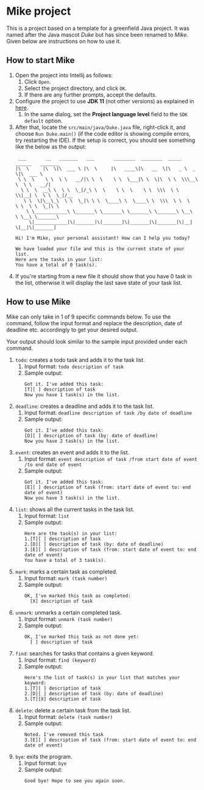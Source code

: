 # Mike project

This is a project based on a template for a greenfield Java project. It was named after the Java mascot _Duke_ but has since been renamed to _Mike_. Given below are instructions on how to use it.

## How to start Mike
1. Open the project into Intellij as follows:
   1. Click `Open`.
   2. Select the project directory, and click `OK`.
   3. If there are any further prompts, accept the defaults.
2. Configure the project to use **JDK 11** (not other versions) as explained in [here](https://www.jetbrains.com/help/idea/sdk.html#set-up-jdk).<br>
   1. In the same dialog, set the **Project language level** field to the `SDK default` option.
3. After that, locate the `src/main/java/Duke.java` file, right-click it, and choose `Run Duke.main()` (if the code editor is showing compile errors, try restarting the IDE). If the setup is correct, you should see something like the below as the output:
   ```
    ___       __   _______   ___       ________  ________  _____ ______   _______ 
   |\  \     |\  \|\  ___ \ |\  \     |\   ____\|\   __  \|\   _ \  _   \|\  ___ \
    \ \  \    \ \  \ \   __/|\ \  \    \ \  \___|\ \  \|\  \ \  \\\__\ \  \ \   __/|
     \ \  \  __\ \  \ \  \_|/_\ \  \    \ \  \    \ \  \\\  \ \  \\|__| \  \ \  \_|/__
      \ \  \|\__\_\  \ \  \_|\ \ \  \____\ \  \____\ \  \\\  \ \  \    \ \  \ \  \_|\ \
       \ \____________\ \_______\ \_______\ \_______\ \_______\ \__\    \ \__\ \_______\
        \|____________|\|_______|\|_______|\|_______|\|_______|\|__|     \|__|\|_______|
   
   Hi! I'm Mike, your personal assistant! How can I help you today?
   
   We have loaded your file and this is the current state of your list.
   Here are the tasks in your list:
   You have a total of 0 task(s).
   ```
4. If you're starting from a new file it should show that you have 0 task in the list, otherwise it will display the last save state of your task list.

## How to use Mike
Mike can only take in 1 of 9 specific commands below. To use the command, follow the input format and replace the description, date of deadline etc. accordingly to get your desired output. 

Your output should look similar to the sample input provided under each command.
1. `todo`: creates a todo task and adds it to the task list.
   1. Input format: `todo description of task`
   2. Sample output: 
      ```
      Got it. I've added this task:
      [T][ ] description of task
      Now you have 1 task(s) in the list.
      ```
2. `deadline`: creates a deadline and adds it to the task list.
   1. Input format: `deadline description of task /by date of deadline`
   2. Sample output:
      ```
      Got it. I've added this task:
      [D][ ] description of task (by: date of deadline)
      Now you have 2 task(s) in the list.
      ```
3. `event`: creates an event and adds it to the list.
   1. Input format: `event description of task /from start date of event /to end date of event`
   2. Sample output:
      ```
      Got it. I've added this task:
      [E][ ] description of task (from: start date of event to: end date of event)
      Now you have 3 task(s) in the list.
      ```
4. `list`: shows all the current tasks in the task list.
   1. Input format: `list`
   2. Sample output:
      ```
      Here are the task(s) in your list:
      1.[T][ ] description of task
      2.[D][ ] description of task (by: date of deadline)
      3.[E][ ] description of task (from: start date of event to: end date of event)
      You have a total of 3 task(s).
      ```
5. `mark`: marks a certain task as completed.
   1. Input format: `mark (task number)`
   2. Sample output:
      ```
      OK, I've marked this task as completed:
        [X] description of task
      ```
6. `unmark`: unmarks a certain completed task.
   1. Input format: `unmark (task number)`
   2. Sample output:
      ```
      OK, I've marked this task as not done yet:
        [ ] description of task
      ```
7. `find`: searches for tasks that contains a given keyword.
   1. Input format: `find (keyword)`
   2. Sample output:
      ```
      Here's the list of task(s) in your list that matches your keyword: 
      1.[T][ ] description of task
      2.[D][ ] description of task (by: date of deadline)
      3.[T][X] description of task
      ```
8. `delete`: delete a certain task from the task list.
   1. Input format: `delete (task number)`
   2. Sample output:
      ```
      Noted. I've removed this task
      3.[E][ ] description of task (from: start date of event to: end date of event)
      ```
9. `bye`: exits the program.
   1. Input format: `bye`
   2. Sample output:
      ```
      Good bye! Hope to see you again soon.
      ```